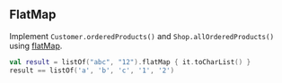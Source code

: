 ## FlatMap

Implement `Customer.orderedProducts()` and `Shop.allOrderedProducts()` using
[flatMap](http://kotlinlang.org/api/latest/jvm/stdlib/kotlin/flat-map.html).

```kotlin
val result = listOf("abc", "12").flatMap { it.toCharList() }
result == listOf('a', 'b', 'c', '1', '2')
```